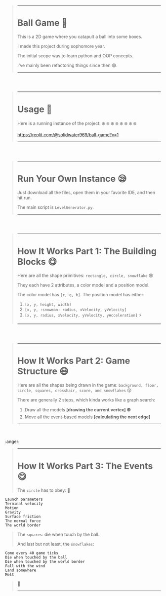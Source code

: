 <br>

> ---
> 
> # Ball Game :football:
> 
> This is a 2D game where you catapult a ball into some boxes.
> 
> I made this project during sophomore year.
> 
> The initial scope was to learn python and OOP concepts.
> 
> I've mainly been refactoring things since then :sweat_smile:.
>
> ---

<br>
<br>

> ---
>
> # Usage :hugs:
> 
> Here is a running instance of the project: :snowflake: :snowflake: :snowflake: :snowflake: :snowflake: :snowflake: :snowflake: :snowflake:
> 
> https://replit.com/@solidwater969/ball-game?v=1
>
> ---

<br>
<br>

> ---
>
> # Run Your Own Instance :sleepy:
> 
> Just download all the files, open them in your favorite IDE, and then hit run.
> 
> The main script is ```LevelGenerator.py```.
>
> ---

<br>
<br>

> ---
>
> # How It Works Part 1: The Building Blocks :yum:
> 
> Here are all the shape primitives: ```rectangle, circle, snowflake``` :sunglasses:
> 
> They each have 2 attributes, a color model and a position model.
> 
> The color model has ```[r, g, b]```. The position model has either:
> 1. ```[x, y, height, width]```
> 2. ```[x, y, :snowman: radius, xVelocity, yVelocity]```
> 3. ```[x, y, radius, xVelocity, yVelocity, yAcceleration]``` :zap:
>
> ---

<br>
<br>

> ---
>
> # How It Works Part 2: Game Structure :mask:
>
> Here are all the shapes being drawn in the game: ```background, floor, circle, squares, crosshair, score, and snowflakes``` :astonished:
> 
> There are generally 2 steps, which kinda works like a graph search:
> 
> 1. Draw all the models **[drawing the current vertex]** :alien:
> 2. Move all the event-based models **[calculating the next edge]**
>
> ---

<br>
<br> :anger:

> ---
>
> # How It Works Part 3: The Events :yum:
>
> The ```circle``` has to obey: :dizzy:
> 
    Launch parameters
    Terminal velocity
    Motion
    Gravity
    Surface friction
    The normal force
    The world border
>
> The ```squares```: die when touch by the ball.
> 
> And last but not least, the ```snowflakes```:
>
    Come every 40 game ticks
    Die when touched by the ball
    Die when touched by the world border
    Fall with the wind
    Land somewhere
    Melt
> :bread:
> 
> ---
